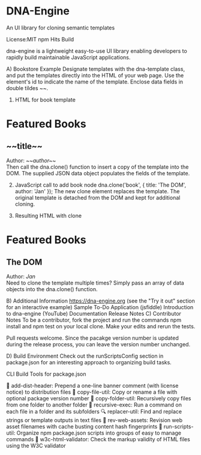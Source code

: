 # DNA-Engine
An UI library for cloning semantic templates

License:MIT npm Hits Build

dna-engine is a lightweight easy-to-use UI library enabling developers to rapidly build maintainable JavaScript applications.

A) Bookstore Example
Designate templates with the dna-template class, and put the templates directly into the HTML of your web page.  Use the element's id to indicate the name of the template.  Enclose data fields in double tildes ~~.

1. HTML for book template
<h1>Featured Books</h1>
<section class=books>
   <div id=book class=dna-template>
      <h2>~~title~~</h2>
      Author: <cite>~~author~~</cite>
   </div>
</section>
Then call the dna.clone() function to insert a copy of the template into the DOM.  The supplied JSON data object populates the fields of the template.

2. JavaScript call to add book node
dna.clone('book', { title: 'The DOM', author: 'Jan' });
The new clone element replaces the template.  The original template is detached from the DOM and kept for additional cloning.

3. Resulting HTML with clone
<h1>Featured Books</h1>
<section class=books>
   <div class=book>
      <h2>The DOM</h2>
      Author: <cite>Jan</cite>
   </div>
</section>
Need to clone the template multiple times?  Simply pass an array of data objects into the dna.clone() function.

B) Additional Information
https://dna-engine.org (see the "Try it out" section for an interactive example)
Sample To-Do Application (jsfiddle)
Introduction to dna-engine (YouTube)
Documentation
Release Notes
C) Contributor Notes
To be a contributor, fork the project and run the commands npm install and npm test on your local clone.  Make your edits and rerun the tests.

Pull requests welcome.  Since the pacakge version number is updated during the release process, you can leave the version number unchanged.

D) Build Environment
Check out the runScriptsConfig section in package.json for an interesting approach to organizing build tasks.

CLI Build Tools for package.json

🎋 add-dist-header:  Prepend a one-line banner comment (with license notice) to distribution files
📄 copy-file-util:  Copy or rename a file with optional package version number
📂 copy-folder-util:  Recursively copy files from one folder to another folder
🪺 recursive-exec:  Run a command on each file in a folder and its subfolders
🔍 replacer-util:  Find and replace strings or template outputs in text files
🔢 rev-web-assets:  Revision web asset filenames with cache busting content hash fingerprints
🚆 run-scripts-util:  Organize npm package.json scripts into groups of easy to manage commands
🚦 w3c-html-validator:  Check the markup validity of HTML files using the W3C validator
